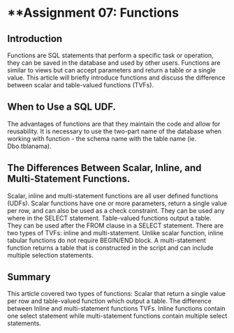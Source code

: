 # **Assignment 07: Functions

## Introduction
Functions are SQL statements that perform a specific task or operation, they can be saved in the database and used by other users. Functions are similar to views but can accept parameters and return a table or a single value. This article will briefly introduce functions and discuss the difference between scalar and table-valued functions (TVFs). 

## When to Use a SQL UDF.
The advantages of functions are that they maintain the code and allow for reusability.  It is necessary to use the two-part name of the database when working with function - the schema name with the table name (ie. Dbo.tblanama). 

## The Differences Between Scalar, Inline, and Multi-Statement Functions.
Scalar, inline and multi-statement functions are all user defined functions (UDFs). Scalar functions have one or more parameters, return a single value per row, and can also be used as a check constraint. They can be used any where in the SELECT statement. Table-valued functions output a table. They can be used after the FROM clause in a SELECT statement. There are two types of TVFs: inline and multi-statement.  Unlike scalar function, inline tabular functions do not require BEGIN/END block. A multi-statement function returns a table that is constructed in the script and can include multiple selection statements. 

## Summary 
This article covered two types of functions: Scalar that return a single value per row and table-valued function which output a table. The difference between Inline and multi-statement functions TVFs. Inline functions contain one select statement while multi-statement functions contain multiple select statements. 
